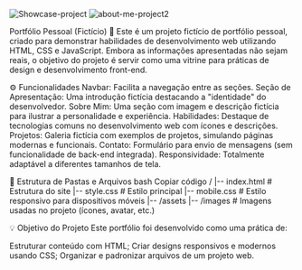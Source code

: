 
![Showcase-project](https://github.com/user-attachments/assets/f6da475c-5e8a-4a29-b014-7e5f23d1423f)
![about-me-project2](https://github.com/user-attachments/assets/5c2c6788-ac6e-4084-ad66-4a28f13156f2)


Portfólio Pessoal (Fictício) 🌟
Este é um projeto fictício de portfólio pessoal, criado para demonstrar habilidades de desenvolvimento web utilizando HTML, CSS e JavaScript. Embora as informações apresentadas não sejam reais, o objetivo do projeto é servir como uma vitrine para práticas de design e desenvolvimento front-end.

⚙️ Funcionalidades
Navbar: Facilita a navegação entre as seções.
Seção de Apresentação: Uma introdução fictícia destacando a "identidade" do desenvolvedor.
Sobre Mim: Uma seção com imagem e descrição fictícia para ilustrar a personalidade e experiência.
Habilidades: Destaque de tecnologias comuns no desenvolvimento web com ícones e descrições.
Projetos: Galeria fictícia com exemplos de projetos, simulando páginas modernas e funcionais.
Contato: Formulário para envio de mensagens (sem funcionalidade de back-end integrada).
Responsividade: Totalmente adaptável a diferentes tamanhos de tela.

📁 Estrutura de Pastas e Arquivos
bash
Copiar código
/
|-- index.html          # Estrutura do site
|-- style.css           # Estilo principal
|-- mobile.css          # Estilo responsivo para dispositivos móveis
|-- /assets
    |-- /images         # Imagens usadas no projeto (ícones, avatar, etc.)
    
💡 Objetivo do Projeto
Este portfólio foi desenvolvido como uma prática de:

Estruturar conteúdo com HTML;
Criar designs responsivos e modernos usando CSS;
Organizar e padronizar arquivos de um projeto web.
